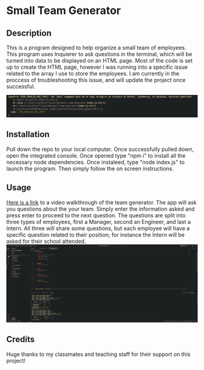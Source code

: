 # Small Team Generator

## Description

This is a program designed to help organize a small team of employees.  This program uses Inquierer to ask questions in the terminal, which will be turned into data to be displayed on an HTML page.  Most of the code is set up to create the HTML page, however I was running into a specific issue related to the array I use to store the employees.  I am currently in the proccess of troubleshooting this issue, and will update the project once successful.

![picture of error](src/error.PNG)

## Installation

Pull down the repo to your local computer.  Once successfully pulled down, open the integrated console.  Once opened type "npm i" to install all the necessary node dependencies.  Once instaleed, type "node index.js" to launch the program.  Then simply follow the on screen instructions.

## Usage

[Here is a link](https://youtu.be/cxETb-Rk-ek) to a video walkthrough of the team generator.  The app will ask you questions about the your team.  Simply enter the information asked and press enter to proceed to the next question.  The questions are split into three types of employees, first a Manager, second an Engineer, and last a Intern.  All three will share some questions, but each employee will have a specific question related to their position; for instance the Intern will be asked for their school attended.
![picture of code](src/demoPic.PNG)

## Credits

Huge thanks to my classmates and teaching staff for their support on this project!
